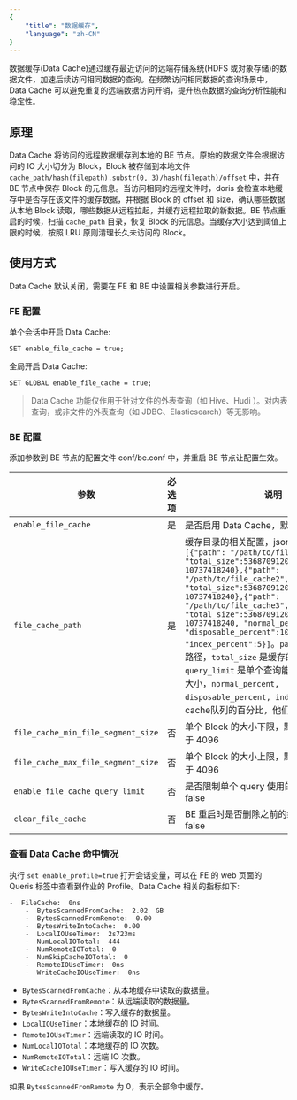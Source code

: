 ```yaml
---
{
    "title": "数据缓存",
    "language": "zh-CN"
}
---
```


<!-- 
Licensed to the Apache Software Foundation (ASF) under one
or more contributor license agreements.  See the NOTICE file
distributed with this work for additional information
regarding copyright ownership.  The ASF licenses this file
to you under the Apache License, Version 2.0 (the
"License"); you may not use this file except in compliance
with the License.  You may obtain a copy of the License at

  http://www.apache.org/licenses/LICENSE-2.0

Unless required by applicable law or agreed to in writing,
software distributed under the License is distributed on an
"AS IS" BASIS, WITHOUT WARRANTIES OR CONDITIONS OF ANY
KIND, either express or implied.  See the License for the
specific language governing permissions and limitations
under the License.
-->


数据缓存(Data Cache)通过缓存最近访问的远端存储系统(HDFS 或对象存储)的数据文件，加速后续访问相同数据的查询。在频繁访问相同数据的查询场景中，Data Cache 可以避免重复的远端数据访问开销，提升热点数据的查询分析性能和稳定性。

## 原理

Data Cache 将访问的远程数据缓存到本地的 BE 节点。原始的数据文件会根据访问的 IO 大小切分为 Block，Block 被存储到本地文件 `cache_path/hash(filepath).substr(0, 3)/hash(filepath)/offset` 中，并在 BE 节点中保存 Block 的元信息。当访问相同的远程文件时，doris 会检查本地缓存中是否存在该文件的缓存数据，并根据 Block 的 offset 和 size，确认哪些数据从本地 Block 读取，哪些数据从远程拉起，并缓存远程拉取的新数据。BE 节点重启的时候，扫描 `cache_path` 目录，恢复 Block 的元信息。当缓存大小达到阈值上限的时候，按照 LRU 原则清理长久未访问的 Block。

## 使用方式

Data Cache 默认关闭，需要在 FE 和 BE 中设置相关参数进行开启。

### FE 配置

单个会话中开启 Data Cache:

```
SET enable_file_cache = true;
```

全局开启 Data Cache:

```
SET GLOBAL enable_file_cache = true;
```

> Data Cache 功能仅作用于针对文件的外表查询（如 Hive、Hudi ）。对内表查询，或非文件的外表查询（如 JDBC、Elasticsearch）等无影响。

### BE 配置

添加参数到 BE 节点的配置文件 conf/be.conf 中，并重启 BE 节点让配置生效。

|  参数   | 必选项 | 说明  |
|  ---  | ---  | --- |
| `enable_file_cache`  | 是 | 是否启用 Data Cache，默认 false |
| `file_cache_path` | 是 | 缓存目录的相关配置，json格式，例子: `[{"path": "/path/to/file_cache1", "total_size":53687091200,"query_limit": 10737418240},{"path": "/path/to/file_cache2", "total_size":53687091200,"query_limit": 10737418240},{"path": "/path/to/file_cache3", "total_size":53687091200,"query_limit": 10737418240, "normal_percent":85, "disposable_percent":10, "index_percent":5}]`。`path` 是缓存的保存路径，`total_size` 是缓存的大小上限，`query_limit` 是单个查询能够使用的最大缓存大小，`normal_percent, disposable_percent, index_percent` 3个cache队列的百分比，他们之和是100 |
| `file_cache_min_file_segment_size` | 否 | 单个 Block 的大小下限，默认 1MB，需要大于 4096 |
| `file_cache_max_file_segment_size` | 否 | 单个 Block 的大小上限，默认 4MB，需要大于 4096 |
| `enable_file_cache_query_limit` | 否 | 是否限制单个 query 使用的缓存大小，默认 false |
| `clear_file_cache` | 否 | BE 重启时是否删除之前的缓存数据，默认 false |

### 查看 Data Cache 命中情况

执行 `set enable_profile=true` 打开会话变量，可以在 FE 的 web 页面的 Queris 标签中查看到作业的 Profile。Data Cache 相关的指标如下:

```
-  FileCache:  0ns
    -  BytesScannedFromCache:  2.02  GB
    -  BytesScannedFromRemote:  0.00  
    -  BytesWriteIntoCache:  0.00  
    -  LocalIOUseTimer:  2s723ms
    -  NumLocalIOTotal:  444
    -  NumRemoteIOTotal:  0
    -  NumSkipCacheIOTotal:  0
    -  RemoteIOUseTimer:  0ns
    -  WriteCacheIOUseTimer:  0ns
```

- `BytesScannedFromCache`：从本地缓存中读取的数据量。
- `BytesScannedFromRemote`：从远端读取的数据量。
- `BytesWriteIntoCache`：写入缓存的数据量。
- `LocalIOUseTimer`：本地缓存的 IO 时间。
- `RemoteIOUseTimer`：远端读取的 IO 时间。
- `NumLocalIOTotal`：本地缓存的 IO 次数。
- `NumRemoteIOTotal`：远端 IO 次数。
- `WriteCacheIOUseTimer`：写入缓存的 IO 时间。

如果 `BytesScannedFromRemote` 为 0，表示全部命中缓存。

